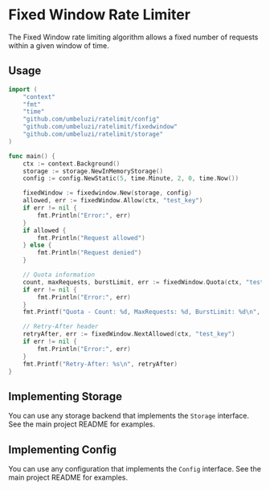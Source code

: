 # Fixed Window Rate Limiter

The Fixed Window rate limiting algorithm allows a fixed number of requests within a given window of time.

## Usage

```go
import (
    "context"
    "fmt"
    "time"
    "github.com/umbeluzi/ratelimit/config"
    "github.com/umbeluzi/ratelimit/fixedwindow"
    "github.com/umbeluzi/ratelimit/storage"
)

func main() {
    ctx := context.Background()
    storage := storage.NewInMemoryStorage()
    config := config.NewStatic(5, time.Minute, 2, 0, time.Now())

    fixedWindow := fixedwindow.New(storage, config)
    allowed, err := fixedWindow.Allow(ctx, "test_key")
    if err != nil {
        fmt.Println("Error:", err)
    }
    if allowed {
        fmt.Println("Request allowed")
    } else {
        fmt.Println("Request denied")
    }

    // Quota information
    count, maxRequests, burstLimit, err := fixedWindow.Quota(ctx, "test_key")
    if err != nil {
        fmt.Println("Error:", err)
    }
    fmt.Printf("Quota - Count: %d, MaxRequests: %d, BurstLimit: %d\n", count, maxRequests, burstLimit)

    // Retry-After header
    retryAfter, err := fixedWindow.NextAllowed(ctx, "test_key")
    if err != nil {
        fmt.Println("Error:", err)
    }
    fmt.Printf("Retry-After: %s\n", retryAfter)
}
```

## Implementing Storage

You can use any storage backend that implements the `Storage` interface. See the main project README for examples.

## Implementing Config

You can use any configuration that implements the `Config` interface. See the main project README for examples.
